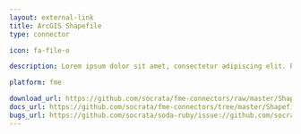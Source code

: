 ```yaml
---
layout: external-link
title: ArcGIS Shapefile
type: connector

icon: fa-file-o

description: Lorem ipsum dolor sit amet, consectetur adipiscing elit. Pellentesque dictum augue ac lorem malesuada at rhoncus turpis condimentum. Maecenas commodo sem ac magna posuere ultrices. Proin ut felis ac odio consectetur rutrum vel quis sem.

platform: fme

download_url: https://github.com/socrata/fme-connectors/raw/master/Shapefile%20to%20Socrata/Shapefile%20to%20Socrata.fmwt
docs_url: https://github.com/socrata/fme-connectors/tree/master/Shapefile%20to%20Socrata
bugs_url: https://github.com/socrata/soda-ruby/issue://github.com/socrata/fme-connectors/issues?labels=open311&state=open
---
```

